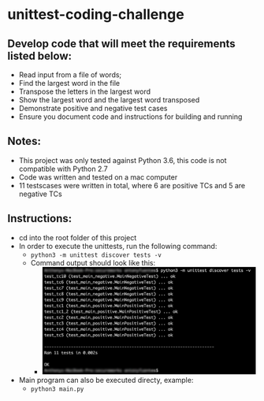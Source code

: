 # unittest-coding-challenge

## Develop code that will meet the requirements listed below:
- Read input from a file of words;
- Find the largest word in the file
- Transpose the letters in the largest word
- Show the largest word and the largest word transposed
- Demonstrate positive and negative test cases
- Ensure you document code and instructions for building and running

## Notes:
- This project was only tested against Python 3.6, this code is not compatible with Python 2.7
- Code was written and tested on a mac computer
- 11 testscases were written in total, where 6 are positive TCs and 5 are negative TCs

## Instructions:
- cd into the root folder of this project
- In order to execute the unittests, run the following command:
  - ```python3 -m unittest discover tests -v```
  - Command output should look like this:
    - ![unittest results](results-screenshot.png)
- Main program can also be executed directy, example:
  - ```python3 main.py```
